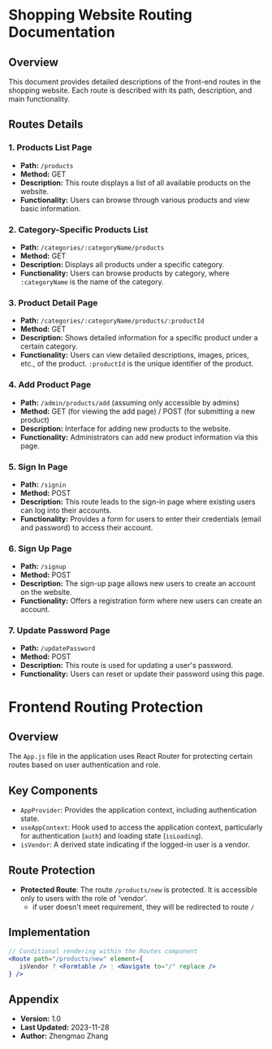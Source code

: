 
# Shopping Website Routing Documentation

## Overview

This document provides detailed descriptions of the front-end routes in the shopping website. Each route is described with its path, description, and main functionality.

## Routes Details

### 1. Products List Page

- **Path:** `/products`
- **Method:** GET
- **Description:** This route displays a list of all available products on the website.
- **Functionality:** Users can browse through various products and view basic information.

### 2. Category-Specific Products List

- **Path:** `/categories/:categoryName/products`
- **Method:** GET
- **Description:** Displays all products under a specific category.
- **Functionality:** Users can browse products by category, where `:categoryName` is the name of the category.

### 3. Product Detail Page

- **Path:** `/categories/:categoryName/products/:productId`
- **Method:** GET
- **Description:** Shows detailed information for a specific product under a certain category.
- **Functionality:** Users can view detailed descriptions, images, prices, etc., of the product. `:productId` is the unique identifier of the product.

### 4. Add Product Page

- **Path:** `/admin/products/add` (assuming only accessible by admins)
- **Method:** GET (for viewing the add page) / POST (for submitting a new product)
- **Description:** Interface for adding new products to the website.
- **Functionality:** Administrators can add new product information via this page.

### 5. Sign In Page

- **Path:** `/signin`
- **Method:** POST
- **Description:** This route leads to the sign-in page where existing users can log into their accounts.
- **Functionality:** Provides a form for users to enter their credentials (email and password) to access their account.

### 6. Sign Up Page

- **Path:** `/signup`
- **Method:** POST
- **Description:** The sign-up page allows new users to create an account on the website.
- **Functionality:** Offers a registration form where new users can create an account.

### 7. Update Password Page

- **Path:** `/updatePassword`
- **Method:** POST
- **Description:** This route is used for updating a user's password.
- **Functionality:** Users can reset or update their password using this page.


# Frontend Routing Protection
## Overview
The `App.js` file in the application uses React Router for protecting certain routes based on user authentication and role.

## Key Components
- `AppProvider`: Provides the application context, including authentication state.
- `useAppContext`: Hook used to access the application context, particularly for authentication (`auth`) and loading state (`isLoading`).
- `isVendor`: A derived state indicating if the logged-in user is a vendor.

## Route Protection
- **Protected Route**: The route `/products/new` is protected. It is accessible only to users with the role of 'vendor'. 
    - if user doesn't meet requirement, they will be redirected to route `/`

## Implementation

```jsx
// Conditional rendering within the Routes component
<Route path="/products/new" element={
   isVendor ? <Formtable /> : <Navigate to="/" replace />
} />
```

## Appendix

- **Version:** 1.0
- **Last Updated:** 2023-11-28
- **Author:** Zhengmao Zhang
